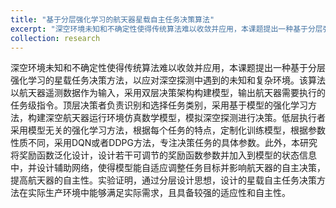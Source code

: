 ```yaml
---
title: "基于分层强化学习的航天器星载自主任务决策算法"
excerpt: "深空环境未知和不确定性使得传统算法难以收敛并应用，本课题提出一种基于分层强化学习的星载任务决策方法，以应对深空探测中遇到的未知和复杂环境。该算法以航天器遥测数据作为输入，采用双层决策架构构建模型，输出航天器需要执行的任务级指令。顶层决策者负责识别和选择任务类别，采用基于模型的强化学习方法，构建深空航天器运行环境仿真数学模型，模拟深空探测进行决策。低层执行者采用模型无关的强化学习方法，根据每个任务的特点，定制化训练模型，根据参数性质不同，采用DQN或者DDPG方法，专注决策任务的具体参数。此外，本研究将奖励函数泛化设计，设计若干可调节的奖励函数参数并加入到模型的状态信息中，并设计辅助网络，使得模型能自适应调整任务目标并影响航天器的自主决策，提高航天器的自主性。实验证明，通过分层设计思想，设计的星载自主任务决策方法在实际生产环境中能够满足实际需求，且具备较强的适应性和自主性。"
collection: research
---
```


深空环境未知和不确定性使得传统算法难以收敛并应用，本课题提出一种基于分层强化学习的星载任务决策方法，以应对深空探测中遇到的未知和复杂环境。该算法以航天器遥测数据作为输入，采用双层决策架构构建模型，输出航天器需要执行的任务级指令。顶层决策者负责识别和选择任务类别，采用基于模型的强化学习方法，构建深空航天器运行环境仿真数学模型，模拟深空探测进行决策。低层执行者采用模型无关的强化学习方法，根据每个任务的特点，定制化训练模型，根据参数性质不同，采用DQN或者DDPG方法，专注决策任务的具体参数。此外，本研究将奖励函数泛化设计，设计若干可调节的奖励函数参数并加入到模型的状态信息中，并设计辅助网络，使得模型能自适应调整任务目标并影响航天器的自主决策，提高航天器的自主性。实验证明，通过分层设计思想，设计的星载自主任务决策方法在实际生产环境中能够满足实际需求，且具备较强的适应性和自主性。
